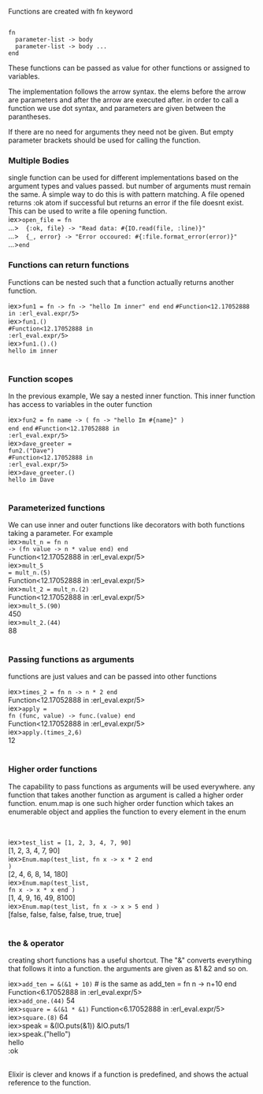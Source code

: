 Functions are created with fn keyword

<code>
fn
  parameter-list -> body
  parameter-list -> body ...
end
</code>


These functions can be passed as value for other functions or assigned to variables.

The implementation follows the arrow syntax. the elems before the arrow are parameters and after the arrow are executed after.
in order to call a function we use dot syntax, and parameters are given between the parantheses.

If there are no need for arguments they need not be given. But empty parameter brackets should be used for calling the function.



<h3>Multiple Bodies</h3>
single function can be used for different implementations based on the argument types and values passed. but number of arguments must remain the same.
A simple way to do this is with pattern matching. A file opened returns :ok atom if successful but returns an error if the file doesnt exist. This can be used to write a file opening function.<br>
iex><code>open_file = fn</code><br>
...><code>  {:ok, file} -> "Read data: #{IO.read(file, :line)}"</code><br>
...><code>  {_, error} -> "Error occoured: #{:file.format_error(error)}"</code><br>
...><code>end</code><br>



<h3>Functions can return functions</h3>

Functions can be nested such that a function actually returns another function.


iex><code>fun1 = fn -> fn -> "hello Im inner" end end</code>
<code>#Function<12.17052888 in :erl_eval.expr/5></code><br>
iex><code>fun1.()</code><br>
<code>#Function<12.17052888 in :erl_eval.expr/5></code><br>
iex><code>fun1.().()</code><br>
<code>hello im inner</code><br>
<br>



<h3>Function scopes</h3>

In the previous example, We say a nested inner function. This inner function has access to variables in the outer function

iex><code>fun2 = fn name -> ( fn -> "hello Im #{name}" )  end end</code>
<code>#Function<12.17052888 in :erl_eval.expr/5></code><br>
iex><code>dave_greeter = fun2.("Dave")</code><br>
<code>#Function<12.17052888 in :erl_eval.expr/5></code><br>
iex><code>dave_greeter.()</code><br>
<code>hello im Dave</code><br>
<br>




<h3>Parameterized functions</h3>

We can use inner and outer functions like decorators with both functions taking a parameter. For example<br>
iex><code>mult_n = fn n -> (fn value -> n * value end) end</code><br>
Function<12.17052888 in :erl_eval.expr/5><br>
iex><code>mult_5 = mult_n.(5)</code><br>
Function<12.17052888 in :erl_eval.expr/5><br>
iex><code>mult_2 = mult_n.(2)</code><br>
Function<12.17052888 in :erl_eval.expr/5><br>
iex><code>mult_5.(90)</code><br>
450<br>
iex><code>mult_2.(44)</code><br>
88<br>
<br>



<h3>Passing functions as arguments</h3>

functions are just values and can be passed into other functions<br>

iex><code>times_2 = fn n -> n * 2 end</code><br>
Function<12.17052888 in :erl_eval.expr/5><br>
iex><code>apply = fn (func, value) -> func.(value) end</code><br>
Function<12.17052888 in :erl_eval.expr/5><br>
iex><code>apply.(times_2,6)</code><br>
12<br>
<br>



<h3>Higher order functions</h3>

The capability to pass functions as arguments will be used everywhere. any function that takes another function as argument is called a higher order function.
enum.map is one such higher order function which takes an enumerable object and applies the function to every element in the enum

<br>

iex><code>test_list = [1, 2, 3, 4, 7, 90]</code><br>
[1, 2, 3, 4, 7, 90]<br>
iex><code>Enum.map(test_list, fn x -> x * 2 end )</code><br>
[2, 4, 6, 8, 14, 180]<br>
iex><code>Enum.map(test_list, fn x -> x * x end )</code><br>
[1, 4, 9, 16, 49, 8100]<br>
iex><code>Enum.map(test_list, fn x -> x > 5 end )</code><br>
[false, false, false, false, true, true]<br>
<br>


<h3>the & operator</h3>

creating short functions has a useful shortcut. The "&" converts everything that follows it into a function. the arguments are given as &1 &2 and so on.

iex><code>add_ten = &(&1 + 10)</code>  # is the same as add_ten = fn n -> n+10 end<br>
Function<6.17052888 in :erl_eval.expr/5><br>
iex><code>add_one.(44)</code>
54<br>
iex><code>square = &(&1 * &1)</code>
Function<6.17052888 in :erl_eval.expr/5><br>
iex><code>square.(8)</code>
64<br>
iex>speak = &(IO.puts(&1))
&IO.puts/1<br>
iex>speak.("hello")<br>
hello<br>
:ok<br>
<br>



Elixir is clever and knows if a function is predefined, and shows the actual reference to the function. 





<!--  -->
